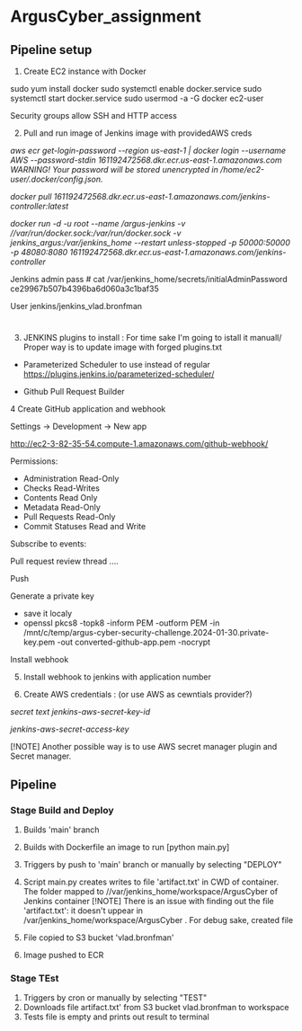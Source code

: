 # ArgusCyber_assignment

## Pipeline setup
1. Create EC2 instance with Docker 

sudo yum install docker
sudo systemctl enable docker.service
sudo systemctl start docker.service
sudo usermod -a -G docker ec2-user

Security groups allow SSH and HTTP access 

2. Pull and run image of Jenkins image with providedAWS creds
 
_aws ecr get-login-password --region us-east-1  | docker login --username AWS --password-stdin 161192472568.dkr.ecr.us-east-1.amazonaws.com
WARNING! Your password will be stored unencrypted in /home/ec2-user/.docker/config.json._

 _docker pull 161192472568.dkr.ecr.us-east-1.amazonaws.com/jenkins-controller:latest_

 _docker run -d -u root --name /argus-jenkins -v //var/run/docker.sock:/var/run/docker.sock -v jenkins_argus:/var/jenkins_home --restart unless-stopped -p 50000:50000 -p 48080:8080  161192472568.dkr.ecr.us-east-1.amazonaws.com/jenkins-controller_


Jenkins admin pass # cat /var/jenkins_home/secrets/initialAdminPassword
ce29967b507b4396ba6d060a3c1baf35

User jenkins/jenkins_vlad.bronfman

# 

3. JENKINS plugins to install :
   For time sake I'm going to istall it manuall/ Proper way is to update image with forged plugins.txt
   
- Parameterized Scheduler  to use instead of regular https://plugins.jenkins.io/parameterized-scheduler/ 
        
- Github Pull Request Builder

4 Create GitHub application and  webhook

Settings -> Development -> New app 

http://ec2-3-82-35-54.compute-1.amazonaws.com/github-webhook/

Permissions:

- Administration Read-Only
- Checks Read-Writes
- Contents Read Only 
- Metadata Read-Only 
- Pull Requests Read-Only 
 - Commit Statuses Read and Write 


Subscribe to events:

Pull request review thread ....

Push

 Generate a private key
 
 - save it localy
 - openssl pkcs8 -topk8 -inform PEM -outform PEM -in /mnt/c/temp/argus-cyber-security-challenge.2024-01-30.private-key.pem -out converted-github-app.pem -nocrypt

 Install webhook

5. Install webhook to jenkins with application number

6. Create AWS credentials : (or use AWS as cewntials provider?)

_secret text jenkins-aws-secret-key-id_

_jenkins-aws-secret-access-key_

[!NOTE] Another possible way is  to use  AWS secret manager  plugin and Secret manager.


## Pipeline 

### Stage Build and Deploy 
1. Builds 'main' branch
2.  Builds with Dockerfile an image to run [python main.py]
3. Triggers by push to 'main' branch or manually by selecting "DEPLOY"
4. Script main.py creates writes to file 'artifact.txt' in CWD of container. The folder mapped to //var/jenkins_home/workspace/ArgusCyber of Jenkins container
[!NOTE] There is an issue with finding out the file 'artifact.txt': it doesn't uppear in /var/jenkins_home/workspace/ArgusCyber . For debug sake, created file 
   
5. File copied to S3 bucket 'vlad.bronfman'
6. Image pushed to ECR


### Stage TEst
1.  Triggers by cron or manually  by selecting "TEST"
3. Downloads file artifact.txt'  from S3 bucket vlad.bronfman to workspace 
4. Tests file is empty and prints out result  to terminal



 
